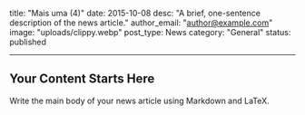 title: "Mais uma (4)"
date: 2015-10-08
desc: "A brief, one-sentence description of the news article."
author_email: "author@example.com"
image: "uploads/clippy.webp"
post_type: News
category: "General" 
status: published

---

## Your Content Starts Here

Write the main body of your news article using Markdown and LaTeX.